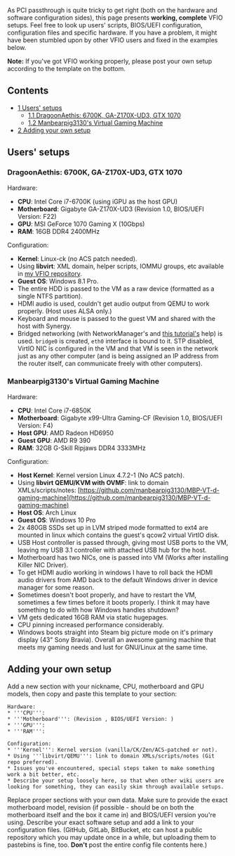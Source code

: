 As PCI passthrough is quite tricky to get right (both on the hardware and software configuration sides), this page presents **working, complete** VFIO setups. Feel free to look up users' scripts, BIOS/UEFI configuration, configuration files and specific hardware. If you have a problem, it might have been stumbled upon by other VFIO users and fixed in the examples below.

**Note:** If you've got VFIO working properly, please post your own setup according to the template on the bottom.

## Contents

*   [1 Users' setups](#Users.27_setups)
    *   [1.1 DragoonAethis: 6700K, GA-Z170X-UD3, GTX 1070](#DragoonAethis:_6700K.2C_GA-Z170X-UD3.2C_GTX_1070)
    *   [1.2 Manbearpig3130's Virtual Gaming Machine](#Manbearpig3130.27s_Virtual_Gaming_Machine)
*   [2 Adding your own setup](#Adding_your_own_setup)

## Users' setups

### DragoonAethis: 6700K, GA-Z170X-UD3, GTX 1070

Hardware:

*   **CPU**: Intel Core i7-6700K (using iGPU as the host GPU)
*   **Motherboard**: Gigabyte GA-Z170X-UD3 (Revision 1.0, BIOS/UEFI Version: F22)
*   **GPU**: MSI GeForce 1070 Gaming X (10Gbps)
*   **RAM**: 16GB DDR4 2400MHz

Configuration:

*   **Kernel**: Linux-ck (no ACS patch needed).
*   Using **libvirt**: XML domain, helper scripts, IOMMU groups, etc available in [my VFIO repository](https://github.com/DragoonAethis/VFIO).
*   **Guest OS**: Windows 8.1 Pro.
*   The entire HDD is passed to the VM as a raw device (formatted as a single NTFS partition).
*   HDMI audio is used, couldn't get audio output from QEMU to work properly. (Host uses ALSA only.)
*   Keyboard and mouse is passed to the guest VM and shared with the host with Synergy.
*   Bridged networking (with NetworkManager's and [this tutorial's](https://www.happyassassin.net/2014/07/23/bridged-networking-for-libvirt-with-networkmanager-2014-fedora-21/) help) is used. `bridge0` is created, `eth0` interface is bound to it. STP disabled, VirtIO NIC is configured in the VM and that VM is seen in the network just as any other computer (and is being assigned an IP address from the router itself, can communicate freely with other computers).

### Manbearpig3130's Virtual Gaming Machine

Hardware:

*   **CPU**: Intel Core i7-6850K
*   **Motherboard**: Gigabyte x99-Ultra Gaming-CF (Revision 1.0, BIOS/UEFI Version: F4)
*   **Host GPU**: AMD Radeon HD6950
*   **Guest GPU**: AMD R9 390
*   **RAM**: 32GB G-Skill Ripjaws DDR4 3333MHz

Configuration:

*   **Host Kernel**: Kernel version Linux 4.7.2-1 (No ACS patch).
*   Using **libvirt QEMU/KVM with OVMF**: link to domain XMLs/scripts/notes: [https://github.com/manbearpig3130/MBP-VT-d-gaming-machine](https://github.com/manbearpig3130/MBP-VT-d-gaming-machine)
*   **Host OS**: Arch Linux
*   **Guest OS**: Windows 10 Pro
*   2x 480GB SSDs set up in LVM striped mode formatted to ext4 are mounted in linux which contains the guest's qcow2 virtual VirtIO disk.
*   USB Host controller is passed through, giving most USB ports to the VM, leaving my USB 3.1 controller with attached USB hub for the host.
*   Motherboard has two NICs, one is passed into VM (Works after installing Killer NIC Driver).
*   To get HDMI audio working in windows I have to roll back the HDMI audio drivers from AMD back to the default Windows driver in device manager for some reason.
*   Sometimes doesn't boot properly, and have to restart the VM, sometimes a few times before it boots properly. I think it may have something to do with how Windows handles shutdown?
*   VM gets dedicated 16GB RAM via static hugepages.
*   CPU pinning increased performance considerably.
*   Windows boots straight into Steam big picture mode on it's primary display (43" Sony Bravia). Overall an awesome gaming machine that meets my gaming needs and lust for GNU/Linux at the same time.

## Adding your own setup

Add a new section with your nickname, CPU, motherboard and GPU models, then copy and paste this template to your section:

```
Hardware:
* '''CPU''': 
* '''Motherboard''': (Revision , BIOS/UEFI Version: )
* '''GPU''': 
* '''RAM''': 

Configuration:
* '''Kernel''': Kernel version (vanilla/CK/Zen/ACS-patched or not).
* Using '''libvirt/QEMU''': link to domain XMLs/scripts/notes (Git repo preferred).
* Issues you've encountered, special steps taken to make something work a bit better, etc.
* Describe your setup loosely here, so that when other wiki users are looking for something, they can easily skim through available setups.

```

Replace proper sections with your own data. Make sure to provide the exact motherboard model, revision (if possible - should be on both the motherboard itself and the box it came in) and BIOS/UEFI version you're using. Describe your exact software setup and add a link to your configuration files. (GitHub, GitLab, BitBucket, etc can host a public repository which you may update once in a while, but uploading them to pastebins is fine, too. **Don't** post the entire config file contents here.)